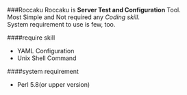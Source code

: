 ###Roccaku
Roccaku is **Server Test and Configuration** Tool.  
Most Simple and Not required any *Coding skill*.  
System requirement to use is few, too.

####require skill
- YAML Configuration
- Unix Shell Command

####system requirement
- Perl 5.8(or upper version)
